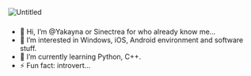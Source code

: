 ![Untitled](https://images5.alphacoders.com/131/1313641.jpg)
###
- 👋 Hi, I’m @Yakayna or Sinectrea for who already know me...
- 👀 I’m interested in Windows, iOS, Android environment and software stuff.
- 🌱 I’m currently learning Python, C++.
- ⚡ Fun fact: introvert...
